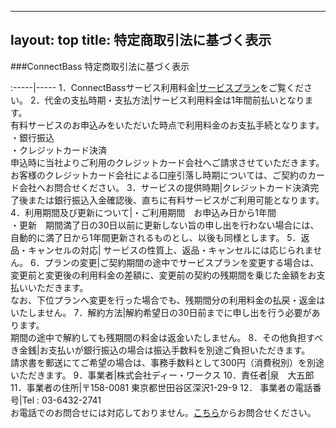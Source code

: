 
---
layout: top
title: 特定商取引法に基づく表示
---

###<span class="logoTypoPrefix">Connect</span><span class="logoTypoSuffix">Bass</span> 特定商取引法に基づく表示

:-----|-----
1．ConnectBassサービス利用料金|[サービスプラン](price.html)をご覧ください。
2．代金の支払時期・支払方法|サービス利用料金は1年間前払いとなります。<br>
	有料サービスのお申込みをいただいた時点で利用料金のお支払手続となります。<br>
	・銀行振込<br>
	・クレジットカード決済<br>
申込時に当社よりご利用のクレジットカード会社へご請求させていただきます。<br>
お客様のクレジットカード会社による口座引落し時期については、ご契約のカード会社へお問合せください。
3．サービスの提供時期|クレジットカード決済完了後または銀行振込入金確認後、直ちに有料サービスがご利用可能となります。
4．利用期間及び更新について|・ご利用期間　お申込み日から1年間<br>
・更新　期間満了日の30日以前に更新しない旨の申し出を行わない場合には、自動的に満了日から1年間更新されるものとし、以後も同様とします。
5．返品・キャンセルの対応|
サービスの性質上、返品・キャンセルには応じられません。
6．プランの変更|ご契約期間の途中でサービスプランを変更する場合は、変更前と変更後の利用料金の差額に、変更前の契約の残期間を乗じた金額をお支払いいただきます。<br>
なお、下位プランへ変更を行った場合でも、残期間分の利用料金の払戻・返金はいたしません。
7．解約方法|解約希望日の30日前までに申し出を行う必要があります。<br>
期間の途中で解約しても残期間の料金は返金いたしません。
8．その他負担すべき金銭|お支払いが銀行振込の場合は振込手数料を別途ご負担いただきます。<br>
	請求書を郵送にてご希望の場合は、事務手数料として300円（消費税別）を別途いただきます。
9．事業者|株式会社ディー・ワークス
10．責任者|泉　大五郎
11．事業者の住所|〒158-0081 東京都世田谷区深沢1-29-9
12． 事業者の電話番号|Tel : 03-6432-2741<br>
	お電話でのお問合せには対応しておりません。[こちら](contact.html)からお問合せください。

